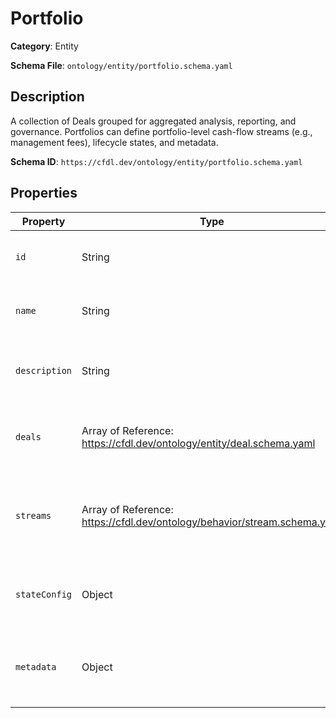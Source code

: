 # Portfolio

**Category**: Entity

**Schema File**: `ontology/entity/portfolio.schema.yaml`

## Description

A collection of Deals grouped for aggregated analysis, reporting, and governance. Portfolios can define portfolio-level cash-flow streams (e.g., management fees), lifecycle states, and metadata.


**Schema ID**: `https://cfdl.dev/ontology/entity/portfolio.schema.yaml`

## Properties

| Property | Type | Required | Description |
|----------|------|----------|-------------|
| `id` | String | ✅ | Unique identifier for this portfolio. |
| `name` | String | ✅ | Human-readable name of the portfolio. |
| `description` | String | ❌ | Long-form notes or summary of the portfolio. |
| `deals` | Array of Reference: https://cfdl.dev/ontology/entity/deal.schema.yaml | ✅ | The set of deals included in this portfolio. |
| `streams` | Array of Reference: https://cfdl.dev/ontology/behavior/stream.schema.yaml | ❌ | Portfolio-level cash-flow streams (e.g., portfolio fees). |
| `stateConfig` | Object | ❌ | Lifecycle states & transitions for the portfolio. |
| `metadata` | Object | ❌ | Free-form metadata (tags, UI hints, custom attributes). |


